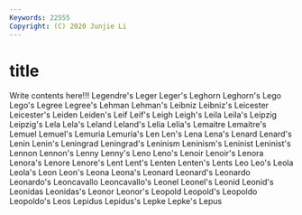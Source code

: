 ```yaml
---
Keywords: 22555
Copyright: (C) 2020 Junjie Li
---
```


# title

Write contents here!!!
Legendre's 
Leger 
Leger's 
Leghorn 
Leghorn's 
Lego 
Lego's 
Legree 
Legree's 
Lehman
Lehman's 
Leibniz 
Leibniz's 
Leicester 
Leicester's 
Leiden 
Leiden's 
Leif 
Leif's 
Leigh
Leigh's 
Leila 
Leila's 
Leipzig 
Leipzig's 
Lela 
Lela's 
Leland 
Leland's 
Lelia
Lelia's 
Lemaitre 
Lemaitre's 
Lemuel 
Lemuel's 
Lemuria 
Lemuria's 
Len 
Len's 
Lena
Lena's 
Lenard 
Lenard's 
Lenin 
Lenin's 
Leningrad 
Leningrad's 
Leninism 
Leninism's 
Leninist
Leninist's 
Lennon 
Lennon's 
Lenny 
Lenny's 
Leno 
Leno's 
Lenoir 
Lenoir's 
Lenora
Lenora's 
Lenore 
Lenore's 
Lent 
Lent's 
Lenten 
Lenten's 
Lents 
Leo 
Leo's
Leola 
Leola's 
Leon 
Leon's 
Leona 
Leona's 
Leonard 
Leonard's 
Leonardo 
Leonardo's
Leoncavallo 
Leoncavallo's 
Leonel 
Leonel's 
Leonid 
Leonid's 
Leonidas 
Leonidas's 
Leonor 
Leonor's
Leopold 
Leopold's 
Leopoldo 
Leopoldo's 
Leos 
Lepidus 
Lepidus's 
Lepke 
Lepke's 
Lepus
